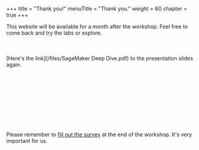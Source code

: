 +++
title = "Thank you!"
menuTitle = "Thank you."
weight = 60
chapter = true
+++

This website will be available for a month after the workshop. Feel free to come back and try the labs or explore.
<br><br><br><br>
[Here's the link](/files/SageMaker Deep Dive.pdf) to the presentation slides again.
<br><br><br><br><br><br><br><br><br><br><br>
Please remember to [fill out the survey](https://survey.immersionday.com/cEfj_aWGg) at the end of the workshop. It's very important for us.